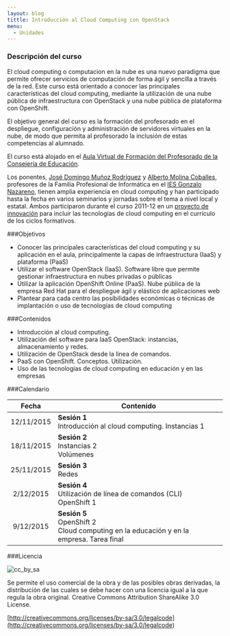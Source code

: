 ```yaml
---
layout: blog
tittle: Introducción al Cloud Computing con OpenStack
menu:
  - Unidades
---
```


### Descripción del curso

El cloud computing o computacion en la nube es una nuevo paradigma que permite
ofrecer servicios de computación de forma ágil y sencilla a través de la
red. Este curso está orientado a conocer las principales características del
cloud computing, mediante la utilización de una nube pública de infraestructura
con OpenStack y una nube pública de plataforma con OpenShift. 

El objetivo general del curso es la formación del profesorado en el despliegue, 
configuración y administración de servidores virtuales en la nube, de modo que
permita al profesorado la inclusión de estas competencias al alumnado. 

El curso está alojado en el
[Aula Virtual de Formación del Profesorado de la Consejería de Educación](). 

Los ponentes, [José Domingo Muñoz Rodríguez](http://www.josedomingo.org) y
[Alberto Molina Coballes](http://albertomolina.wordpress.com), profesores de la
Familia Profesional de Informática en el
[IES Gonzalo Nazareno](http://informatica.gonzalonazareno.org), tienen amplia
experiencia en cloud computing y han participado hasta la fecha en varios
seminarios y jornadas sobre el tema a nivel local y estatal. Ambos participaron
durante el curso 2011-12 en un
[proyecto de innovación](http://www.gonzalonazareno.org/cloud) para incluir las
tecnologías de cloud computing en el currículo de los ciclos formativos.

###Objetivos
* Conocer las principales características del cloud computing y su aplicación en
  el aula, principalmente la capas de infraestructura (IaaS)  y plataforma (PaaS)
* Utilizar el software OpenStack (IaaS). Software libre que permite gestionar
  infraestructura en nubes privadas o públicas
* Utilizar la aplicación OpenShift Online (PaaS). Nube pública de la empresa Red Hat para el despliegue ágil y elástico de aplicaciones web
* Plantear para cada centro las posibilidades económicas o técnicas de
  implantación o uso de tecnologías de cloud computing 


###Contenidos
* Introducción al cloud computing.
* Utilización del software para IaaS OpenStack: instancias, almacenamiento y
  redes.
* Utilización de OpenStack desde la línea de comandos.
* PaaS con OpenShift. Conceptos. Utilización.
* Uso de las tecnologías de cloud computing en educación y en las empresas

###Calendario


|Fecha|Contenido|
|:---:|---------|
|12/11/2015|**Sesión 1**<br/>Introducción al cloud computing. Instancias 1<br/>|
|18/11/2015|**Sesión 2**<br/>Instancias 2<br/>Volúmenes|
|25/11/2015|**Sesión 3**<br/>Redes|
|2/12/2015|**Sesión 4**<br/>Utilización de línea de comandos (CLI)<br/>OpenShift 1|
|9/12/2015|**Sesión 5**<br/>OpenShift 2<br/>Cloud computing en la educación y en la empresa. Tarea final|

###Licencia

![cc_by_sa](http://iesgn.github.io/cloud/img/cc_by_sa.png)

Se permite el uso comercial de la obra y de las posibles obras derivadas, la
distribución de las cuales se debe hacer con una licencia igual a la que regula
la obra original. Creative Commons Attribution ShareAlike 3.0 License.

[http://creativecommons.org/licenses/by-sa/3.0/legalcode](http://creativecommons.org/licenses/by-sa/3.0/legalcode)
